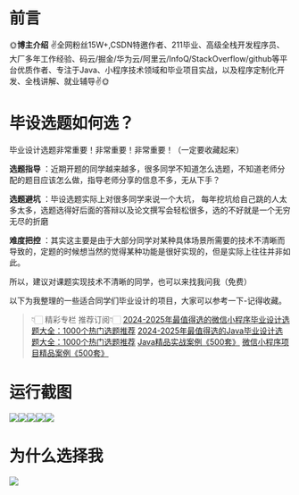 # 前言

🌞**博主介绍**
✌全网粉丝15W+,CSDN特邀作者、211毕业、高级全栈开发程序员、大厂多年工作经验、码云/掘金/华为云/阿里云/InfoQ/StackOverflow/github等平台优质作者、专注于Java、小程序技术领域和毕业项目实战，以及程序定制化开发、全栈讲解、就业辅导✌🌞

# 毕设选题如何选？

毕业设计选题非常重要！非常重要！非常重要！（一定要收藏起来）

**选题指导** ：近期开题的同学越来越多，很多同学不知道怎么选题，不知道老师分配的题目应该怎么做，指导老师分享的信息不多，无从下手？

**选题避坑** ：毕设选题实际上对很多同学来说一个大坑，
每年挖坑给自己跳的人太多太多，选题选得好后面的答辩以及论文撰写会轻松很多，选的不好就是一个无穷无尽的折磨

**难度把控** ：其实这主要是由于大部分同学对某种具体场景所需要的技术不清晰而导致的，定题的时候想当然的觉得某种功能是很好实现的，但是实际上往往并非如此。

所以，建议对课题实现技术不清晰的同学，也可以来找我问我（免费）

以下为我整理的一些适合同学们毕业设计的项目，大家可以参考一下-记得收藏。

> 👇🏻 精彩专栏 推荐订阅👇🏻
> [2024-2025年最值得选的微信小程序毕业设计选题大全：1000个热门选题推荐](https://www.yuque.com/cxycsx/bve3ul)
> [2024-2025年最值得选的Java毕业设计选题大全：1000个热门选题推荐](https://www.yuque.com/cxycsx/bve3ul)
> [Java精品实战案例《500套》](https://www.yuque.com/cxycsx/bve3ul)
> [微信小程序项目精品案例《500套》](https://www.yuque.com/cxycsx/bve3ul)

# 运行截图

![](http://www.bysj52.com/uploadfile/ueditor/image/202306/%E6%AF%95%E8%AE%BEssm601%E5%9F%BA%E4%BA%8Essm%E6%A1%86%E6%9E%B6%E7%9A%84%E6%A0%A1%E5%9B%AD%E9%97%B2%E7%BD%AE%E7%89%A9%E5%93%81%E4%BA%A4%E6%98%93%E5%B9%B3%E5%8F%B0+jsp%E6%AF%95%E4%B8%9A%E8%AE%BE%E8%AE%A1/5.png)![](http://www.bysj52.com/uploadfile/ueditor/image/202306/%E6%AF%95%E8%AE%BEssm601%E5%9F%BA%E4%BA%8Essm%E6%A1%86%E6%9E%B6%E7%9A%84%E6%A0%A1%E5%9B%AD%E9%97%B2%E7%BD%AE%E7%89%A9%E5%93%81%E4%BA%A4%E6%98%93%E5%B9%B3%E5%8F%B0+jsp%E6%AF%95%E4%B8%9A%E8%AE%BE%E8%AE%A1/2.png)![](http://www.bysj52.com/uploadfile/ueditor/image/202306/%E6%AF%95%E8%AE%BEssm601%E5%9F%BA%E4%BA%8Essm%E6%A1%86%E6%9E%B6%E7%9A%84%E6%A0%A1%E5%9B%AD%E9%97%B2%E7%BD%AE%E7%89%A9%E5%93%81%E4%BA%A4%E6%98%93%E5%B9%B3%E5%8F%B0+jsp%E6%AF%95%E4%B8%9A%E8%AE%BE%E8%AE%A1/4.png)![](http://www.bysj52.com/uploadfile/ueditor/image/202306/%E6%AF%95%E8%AE%BEssm601%E5%9F%BA%E4%BA%8Essm%E6%A1%86%E6%9E%B6%E7%9A%84%E6%A0%A1%E5%9B%AD%E9%97%B2%E7%BD%AE%E7%89%A9%E5%93%81%E4%BA%A4%E6%98%93%E5%B9%B3%E5%8F%B0+jsp%E6%AF%95%E4%B8%9A%E8%AE%BE%E8%AE%A1/3.png)![](http://www.bysj52.com/uploadfile/ueditor/image/202306/%E6%AF%95%E8%AE%BEssm601%E5%9F%BA%E4%BA%8Essm%E6%A1%86%E6%9E%B6%E7%9A%84%E6%A0%A1%E5%9B%AD%E9%97%B2%E7%BD%AE%E7%89%A9%E5%93%81%E4%BA%A4%E6%98%93%E5%B9%B3%E5%8F%B0+jsp%E6%AF%95%E4%B8%9A%E8%AE%BE%E8%AE%A1/1.png)

# 为什么选择我

![](http://upload.cxycsx.vip/%E6%9C%AA%E5%91%BD%E5%90%8D__2024-09-06+10_52_44.jpg)

